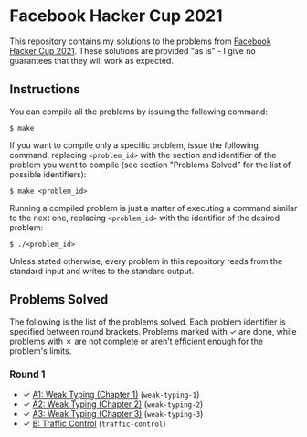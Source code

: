 # Facebook Hacker Cup 2021

This repository contains my solutions to the problems from [Facebook Hacker Cup 2021][1]. These solutions are provided "as is" - I give no guarantees that they will work as expected.

## Instructions

You can compile all the problems by issuing the following command:

    $ make

If you want to compile only a specific problem, issue the following command, replacing `<problem_id>` with the section and identifier of the problem you want to compile (see section "Problems Solved" for the list of possible identifiers):

    $ make <problem_id>

Running a compiled problem is just a matter of executing a command similar to the next one, replacing `<problem_id>` with the identifier of the desired problem:

    $ ./<problem_id>

Unless stated otherwise, every problem in this repository reads from the standard input and writes to the standard output.

## Problems Solved

The following is the list of the problems solved. Each problem identifier is specified between round brackets. Problems marked with ✓ are done, while problems with ✗ are not complete or aren't efficient enough for the problem's limits.

### Round 1

* ✓ [A1: Weak Typing (Chapter 1)][round1A1] (`weak-typing-1`)
* ✓ [A2: Weak Typing (Chapter 2)][round1A2] (`weak-typing-2`)
* ✓ [A3: Weak Typing (Chapter 3)][round1A3] (`weak-typing-3`)
* ✓ [B: Traffic Control][round1B] (`traffic-control`)

[1]: https://www.facebook.com/codingcompetitions/hacker-cup
[round1A1]: https://www.facebook.com/codingcompetitions/hacker-cup/2021/round-1/problems/A1
[round1A2]: https://www.facebook.com/codingcompetitions/hacker-cup/2021/round-1/problems/A2
[round1A3]: https://www.facebook.com/codingcompetitions/hacker-cup/2021/round-1/problems/A3
[round1B]: https://www.facebook.com/codingcompetitions/hacker-cup/2021/round-1/problems/B
